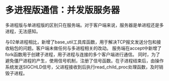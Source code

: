# 多进程版通信：并发版服务器
多进程版与单进程版的区别只在服务端。对于客户端来说，服务器是单进程还是多进程，无法感知。

与02单进程相比，新增了base_util工具库函数，用于解决TCP报文发送分包和接收粘包的问题。客户端未做任何与多进程相关的改动。
服务端在accept中新增了fork函数用于创建子进程，用子进程与连接的多个客户端进行通信。
同时，为了避免僵尸进程的产生，使用信号机制，注册了信号函数。在子进程结束后，由操作系统发送SIGCHLD信号，父进程接收到后执行read_child_proc处理函数，及时销毁子进程。